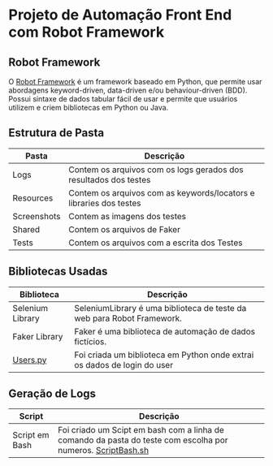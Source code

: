 # Projeto de Automação Front End com Robot Framework #
## Robot Framework
O [Robot Framework](https://robotframework.org/) é um framework baseado em Python, que permite usar abordagens keyword-driven, data-driven e/ou behaviour-driven (BDD). Possui sintaxe de dados tabular fácil de usar e permite que usuários utilizem e criem bibliotecas em Python ou Java.

## Estrutura de Pasta

| Pasta             | Descrição                                                           |
| ----------------- | ----------------------------------------------------------------    |
| Logs              | Contem os arquivos com os logs gerados dos resultados dos testes    |
| Resources         | Contem os arquivos com as keywords/locators e libraries dos testes  |
| Screenshots       | Contem as imagens dos testes                                        |
| Shared            | Contem os arquivos de Faker                                         |
| Tests             | Contem os arquivos com a escrita dos Testes                         |

## Bibliotecas Usadas

| Biblioteca        | Descrição                                                                 |
| ----------------- | --------------------------------------------------------------------------|
| Selenium Library  | SeleniumLibrary é uma biblioteca de teste da web para Robot Framework.    |
| Faker Library     | Faker é uma biblioteca de automação de dados fictícios.                   |
| [Users.py](/SauceDemo/Resources/Factories/Users.py)               | Foi criada um biblioteca em Python onde extrai os dados de login do user  |

## Geração de Logs

| Script            | Descrição                                                                                                                                  |
| ----------------- | -------------------------------------------------------------------------------------------------------------------------------------------|
| Script em Bash    | Foi criado um Scipt em bash com a linha de comando da pasta do teste com escolha por numeros. [ScriptBash.sh](./SauceDemo/ScriptBash.sh)   |



